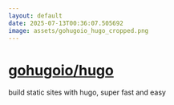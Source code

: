 ```yaml
---
layout: default
date: 2025-07-13T00:36:07.505692
image: assets/gohugoio_hugo_cropped.png
---
```


# [gohugoio/hugo](https://github.com/gohugoio/hugo)

build static sites with hugo, super fast and easy
